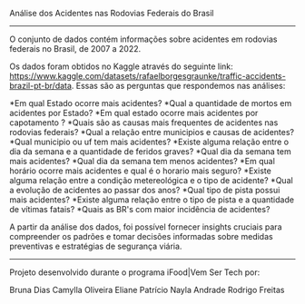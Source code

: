 Análise dos Acidentes nas Rodovias Federais do Brasil  


-------------------------------
O conjunto de dados contém informações sobre acidentes em rodovias federais no Brasil, de 2007 a 2022.

Os dados foram obtidos no Kaggle através do seguinte link: https://www.kaggle.com/datasets/rafaelborgesgraunke/traffic-accidents-brazil-pt-br/data.
Essas são as perguntas que respondemos nas análises:

*Em qual Estado ocorre mais acidentes?
*Qual a quantidade de mortos em acidentes por Estado?
*Em qual estado ocorre mais acidentes por capotamento ?
*Quais são as causas mais frequentes de acidentes nas rodovias federais?
*Qual a relação entre municipios e causas de acidentes?
*Qual municipio ou uf tem mais acidentes?
*Existe alguma relação entre o dia da semana e a quantidade de feridos graves?
*Qual dia da semana tem mais acidentes?
*Qual dia da semana tem menos acidentes?
*Em qual horário ocorre mais acidentes e qual é o horario mais seguro?
*Existe alguma relação entre a condição metereológica e o tipo de acidente?
*Qual a evolução de acidentes ao passar dos anos?
*Qual tipo de pista possui mais acidentes?
*Existe alguma relação entre o tipo de pista e a quantidade de vítimas fatais?
*Quais as BR's com maior incidência de acidentes?

A partir da análise dos dados, foi possível fornecer insights cruciais para compreender os padrões e tomar decisões informadas sobre medidas preventivas e estratégias de segurança viária.

-------------------------------

Projeto desenvolvido durante o programa iFood|Vem Ser Tech por:

Bruna Dias
Camylla Oliveira
Eliane Patrício
Nayla Andrade
Rodrigo Freitas
